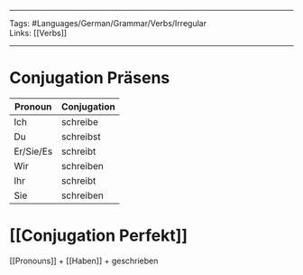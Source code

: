 ___
Tags: #Languages/German/Grammar/Verbs/Irregular  
Links: [[Verbs]]
___
# Conjugation Präsens
Pronoun|Conjugation
------------ | ------------
Ich | schreibe
Du | schreibst
Er/Sie/Es | schreibt
Wir | schreiben
Ihr | schreibt
Sie | schreiben


# [[Conjugation Perfekt]]
[[Pronouns]] + [[Haben]] + geschrieben